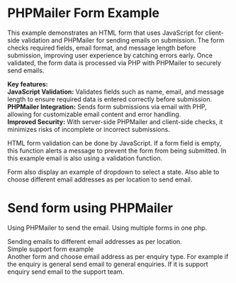 # PHPMailer Form Example

This example demonstrates an HTML form that uses JavaScript for client-side validation and PHPMailer for sending emails on submission. The form checks required fields, email format, and message length before submission, improving user experience by catching errors early. Once validated, the form data is processed via PHP with PHPMailer to securely send emails.

<strong>Key features:</strong><br />
<strong>JavaScript Validation:</strong> Validates fields such as name, email, and message length to ensure required data is entered correctly before submission.<br />
<strong>PHPMailer Integration:</strong> Sends form submissions via email with PHP, allowing for customizable email content and error handling.<br />
<strong>Improved Security:</strong> With server-side PHPMailer and client-side checks, it minimizes risks of incomplete or incorrect submissions.<br />

HTML form validation can be done by JavaScript. If a form field is empty, this function alerts a message to prevent the form from being submitted. In this example email is also using a validation function.

Form also display an example of dropdown to select a state. Also able to choose different email addresses as per location to send email.

# Send form using PHPMailer

Using PHPMailer to send the email. Using multiple forms in one php.

Sending emails to different email addresses as per location. <br />
Simple support form example<br />
Another form and choose email address as per enquiry type. For example if the enquiry is general send email to general enquiries. If it is support enquiry send email to the support team.

